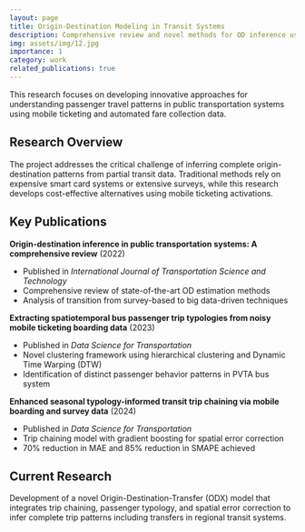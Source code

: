 ```yaml
---
layout: page
title: Origin-Destination Modeling in Transit Systems
description: Comprehensive review and novel methods for OD inference using mobile ticketing data
img: assets/img/12.jpg
importance: 1
category: work
related_publications: true
---
```


This research focuses on developing innovative approaches for understanding passenger travel patterns in public transportation systems using mobile ticketing and automated fare collection data.

## Research Overview

The project addresses the critical challenge of inferring complete origin-destination patterns from partial transit data. Traditional methods rely on expensive smart card systems or extensive surveys, while this research develops cost-effective alternatives using mobile ticketing activations.

## Key Publications

**Origin-destination inference in public transportation systems: A comprehensive review** (2022)
- Published in *International Journal of Transportation Science and Technology*
- Comprehensive review of state-of-the-art OD estimation methods
- Analysis of transition from survey-based to big data-driven techniques

**Extracting spatiotemporal bus passenger trip typologies from noisy mobile ticketing boarding data** (2023)
- Published in *Data Science for Transportation*
- Novel clustering framework using hierarchical clustering and Dynamic Time Warping (DTW)
- Identification of distinct passenger behavior patterns in PVTA bus system

**Enhanced seasonal typology-informed transit trip chaining via mobile boarding and survey data** (2024)
- Published in *Data Science for Transportation*  
- Trip chaining model with gradient boosting for spatial error correction
- 70% reduction in MAE and 85% reduction in SMAPE achieved

## Current Research

Development of a novel Origin-Destination-Transfer (ODX) model that integrates trip chaining, passenger typology, and spatial error correction to infer complete trip patterns including transfers in regional transit systems.
